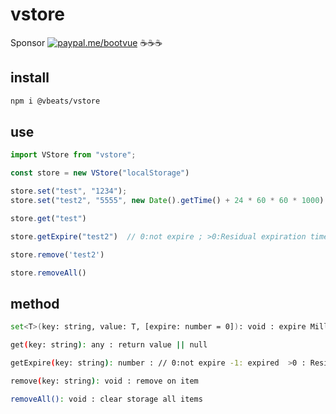 # vstore

Sponsor [![paypal.me/bootvue](https://cdn.jsdelivr.net/gh/boot-vue/pics@main/icon/paypal.svg)](https://www.paypal.me/bootvue)
☕☕☕

## install

```bash
npm i @vbeats/vstore
```

## use

```typescript
import VStore from "vstore";

const store = new VStore("localStorage")

store.set("test", "1234");
store.set("test2", "5555", new Date().getTime() + 24 * 60 * 60 * 1000)

store.get("test")

store.getExpire("test2")  // 0:not expire ; >0:Residual expiration time ; -1:has expired

store.remove('test2')

store.removeAll()
```

## method

```bash
set<T>(key: string, value: T, [expire: number = 0]): void : expire Millisecond timestamp || 0 not expire

get(key: string): any : return value || null

getExpire(key: string): number : // 0:not expire -1: expired  >0 : Residual expiration time

remove(key: string): void : remove on item

removeAll(): void : clear storage all items 
```

